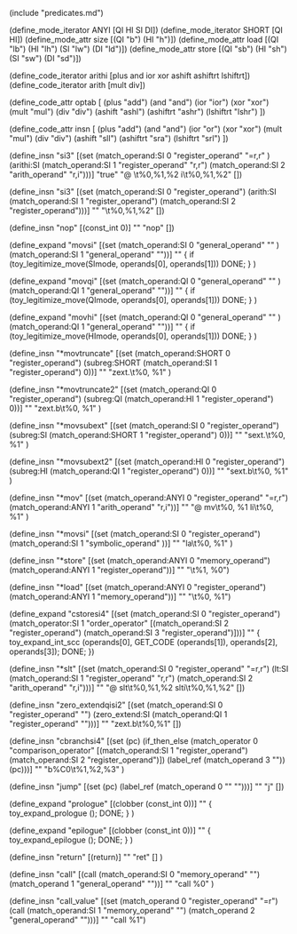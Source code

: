 (include "predicates.md")

(define_mode_iterator ANYI [QI HI SI DI])
(define_mode_iterator SHORT [QI HI])
(define_mode_attr size [(QI "b") (HI "h")])
(define_mode_attr load [(QI "lb") (HI "lh") (SI "lw") (DI "ld")])
(define_mode_attr store [(QI "sb") (HI "sh") (SI "sw") (DI "sd")])

(define_code_iterator arithi [plus and ior xor ashift ashiftrt lshiftrt])
(define_code_iterator arith [mult div])

(define_code_attr optab [
  (plus "add")
  (and "and")
  (ior "ior")
  (xor "xor")
  (mult "mul")
  (div "div")
  (ashift "ashl")
  (ashiftrt "ashr")
  (lshiftrt "lshr")
  ])

(define_code_attr insn [
  (plus "add")
  (and "and")
  (ior "or")
  (xor "xor")
  (mult "mul")
  (div "div")
  (ashift "sll")
  (ashiftrt "sra")
  (lshiftrt "srl")
  ])

(define_insn "<optab>si3"
    [(set (match_operand:SI          0 "register_operand" "=r,r" )
	      (arithi:SI (match_operand:SI 1 "register_operand" "r,r")
		           (match_operand:SI 2 "arith_operand" "r,i")))]
  "true"
  "@
   <insn>\t%0,%1,%2
   <insn>i\t%0,%1,%2"
  [])


(define_insn "<optab>si3"
    [(set (match_operand:SI          0 "register_operand")
	      (arith:SI (match_operand:SI 1 "register_operand")
		           (match_operand:SI 2 "register_operand")))]
  ""
  "<insn>\t%0,%1,%2"
  [])

(define_insn "nop"
  [(const_int 0)]
  ""
  "nop"
  [])

(define_expand "movsi"
    [(set (match_operand:SI 0 "general_operand" "" )
	      (match_operand:SI 1 "general_operand" ""))]
  ""
  {
    if (toy_legitimize_move(SImode, operands[0], operands[1]))
        DONE;
  }
  )

(define_expand "movqi"
    [(set (match_operand:QI 0 "general_operand" "" )
	      (match_operand:QI 1 "general_operand" ""))]
  ""
  {
    if (toy_legitimize_move(QImode, operands[0], operands[1]))
        DONE;
  }
  )

(define_expand "movhi"
    [(set (match_operand:QI 0 "general_operand" "" )
	      (match_operand:QI 1 "general_operand" ""))]
  ""
  {
    if (toy_legitimize_move(HImode, operands[0], operands[1]))
        DONE;
  }
  )

(define_insn "*movtruncate"
    [(set (match_operand:SHORT 0 "register_operand")
	      (subreg:SHORT (match_operand:SI 1 "register_operand") 0))]
  ""
  "zext.<size>\t%0, %1"
  )

(define_insn "*movtruncate2"
    [(set (match_operand:QI 0 "register_operand")
	      (subreg:QI (match_operand:HI 1 "register_operand") 0))]
  ""
  "zext.b\t%0, %1"
  )

(define_insn "*movsubext"
    [(set (match_operand:SI 0 "register_operand")
	      (subreg:SI (match_operand:SHORT 1 "register_operand") 0))]
  ""
  "sext.<size>\t%0, %1"
  )

(define_insn "*movsubext2"
    [(set (match_operand:HI 0 "register_operand")
	      (subreg:HI (match_operand:QI 1 "register_operand") 0))]
  ""
  "sext.b\t%0, %1"
  )

(define_insn "*mov<mode>"
    [(set (match_operand:ANYI 0 "register_operand" "=r,r")
	      (match_operand:ANYI 1 "arith_operand" "r,i"))]
  ""
  "@
   mv\t%0, %1
   li\t%0, %1"
  )

(define_insn "*movsi"
    [(set (match_operand:SI 0 "register_operand")
	      (match_operand:SI 1 "symbolic_operand" ))]
  ""
  "la\t%0, %1"
  )

(define_insn "*store"
   [(set (match_operand:ANYI 0 "memory_operand")
	(match_operand:ANYI 1 "register_operand"))]
  ""
  "<store>\t%1, %0")

(define_insn "*load"
  [(set (match_operand:ANYI 0 "register_operand")
	(match_operand:ANYI 1 "memory_operand"))]
  ""
  "<load>\t%0, %1")

(define_expand "cstoresi4"
  [(set (match_operand:SI 0 "register_operand")
	(match_operator:SI 1 "order_operator"
	    [(match_operand:SI 2 "register_operand")
	     (match_operand:SI 3 "register_operand")]))]
  ""
  {
    toy_expand_int_scc (operands[0], GET_CODE (operands[1]), operands[2],
			operands[3]);
    DONE;
  })

(define_insn "*slt"
  [(set (match_operand:SI 0 "register_operand" "=r,r")
	(lt:SI
	    (match_operand:SI 1 "register_operand" "r,r")
        (match_operand:SI 2 "arith_operand" "r,i")))]
  ""
  "@
   slt\t%0,%1,%2
   slti\t%0,%1,%2"
  [])

(define_insn "zero_extendqisi2"
  [(set (match_operand:SI 0 "register_operand"    "")
	(zero_extend:SI
	    (match_operand:QI 1 "register_operand" "")))]
  ""
  "zext.b\t%0,%1"
  [])

(define_insn "cbranchsi4"
  [(set (pc)
	(if_then_else (match_operator 0 "comparison_operator"
		      [(match_operand:SI 1 "register_operand")
		       (match_operand:SI 2 "register_operand")])
		      (label_ref (match_operand 3 ""))
		      (pc)))]
  ""
  "b%C0\t%1,%2,%3"
  )

(define_insn "jump"
  [(set (pc)
	(label_ref (match_operand 0 "" "")))]
  ""
  "j"
  [])

(define_expand "prologue"
  [(clobber (const_int 0))]
  ""
  {
  toy_expand_prologue ();
  DONE;
  }
)

(define_expand "epilogue"
  [(clobber (const_int 0))]
  ""
  {
  toy_expand_epilogue ();
  DONE;
  }
)

(define_insn "return"
  [(return)]
  ""
  "ret"
  []
)

(define_insn "call"
  [(call (match_operand:SI 0 "memory_operand" "")
		(match_operand 1 "general_operand" ""))]
  ""
  "call %0"
  )

(define_insn "call_value"
  [(set (match_operand 0 "register_operand" "=r")
	    (call (match_operand:SI 1 "memory_operand" "")
	      (match_operand 2 "general_operand" "")))]
  ""
  "call %1")
